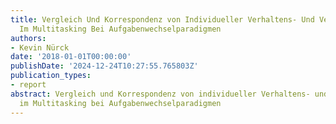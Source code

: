 ```yaml
---
title: Vergleich Und Korrespondenz von Individueller Verhaltens- Und Verarbeitungsstrategie
  Im Multitasking Bei Aufgabenwechselparadigmen
authors:
- Kevin Nürck
date: '2018-01-01T00:00:00'
publishDate: '2024-12-24T10:27:55.765803Z'
publication_types:
- report
abstract: Vergleich und Korrespondenz von individueller Verhaltens- und Verarbeitungsstrategie
  im Multitasking bei Aufgabenwechselparadigmen
---
```


